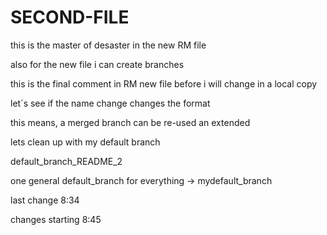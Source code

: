 # SECOND-FILE

this is the master of desaster in the new RM file

also for the new file i can create branches 

this is the final comment in RM new file before i will change in a local copy

let´s see if the name change changes the format

this means, a merged branch can be re-used an extended

lets clean up with my default branch

default_branch_README_2


one general default_branch for everything -> mydefault_branch

last change 8:34

changes starting 8:45
